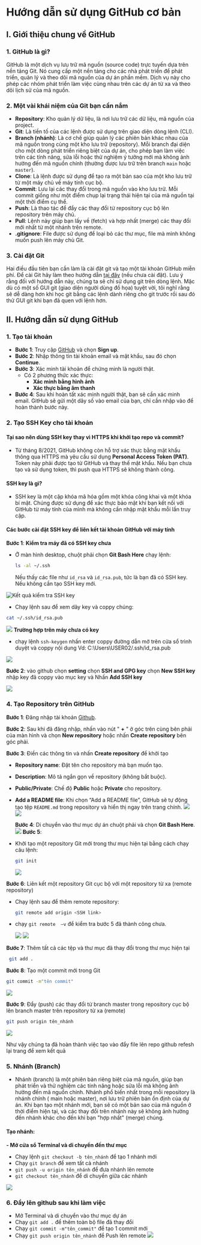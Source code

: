 # Hướng dẫn sử dụng GitHub cơ bản

## I. Giới thiệu chung về GitHub

### 1. GitHub là gì?

GitHub là một dịch vụ lưu trữ mã nguồn (source code) trực tuyến dựa trên nền tảng Git. Nó cung cấp một nền tảng cho các nhà phát triển để phát triển, quản lý và theo dõi mã nguồn của dự án phần mềm. Dịch vụ này cho phép các nhóm phát triển làm việc cùng nhau trên các dự án từ xa và theo dõi lịch sử của mã nguồn.

### 2. Một vài khái niệm của Git bạn cần nắm

- **Repository**: Kho quản lý dữ liệu, là nơi lưu trữ các dữ liệu, mã nguồn của project.
- **Git**: Là tiền tố của các lệnh được sử dụng trên giao diện dòng lệnh (CLI).
- **Branch (nhánh)**: Là cơ chế giúp quản lý các phiên bản khác nhau của mã nguồn trong cùng một kho lưu trữ (repository). Mỗi branch đại diện cho một dòng phát triển riêng biệt của dự án, cho phép bạn làm việc trên các tính năng, sửa lỗi hoặc thử nghiệm ý tưởng mới mà không ảnh hưởng đến mã nguồn chính (thường được lưu trữ trên branch `main` hoặc `master`).
- **Clone**: Là lệnh được sử dụng để tạo ra một bản sao của một kho lưu trữ từ một máy chủ về máy tính cục bộ.
- **Commit**: Lưu lại các thay đổi trong mã nguồn vào kho lưu trữ. Mỗi commit giống như một điểm chụp lại trạng thái hiện tại của mã nguồn tại một thời điểm cụ thể.
- **Push**: Là thao tác để đẩy các thay đổi từ repository cục bộ lên repository trên máy chủ.
- **Pull**: Lệnh này giúp bạn lấy về (fetch) và hợp nhất (merge) các thay đổi mới nhất từ một nhánh trên remote.
- **.gitignore**: File được sử dụng để loại bỏ các thư mục, file mà mình không muốn push lên máy chủ Git.

### 3. Cài đặt Git

Hai điều đầu tiên bạn cần làm là cài đặt git và tạo một tài khoản GitHub miễn phí.
Để cài Git hãy làm theo hướng dẫn [tại đây](https://git-scm.com/book/en/v2/Getting-Started-Installing-Git) (nếu chưa cài đặt). Lưu ý rằng đối với hướng dẫn này, chúng ta sẽ chỉ sử dụng git trên dòng lệnh. Mặc dù có một số GUI git (giao diện người dùng đồ họa) tuyệt vời, tôi nghĩ rằng sẽ dễ dàng hơn khi học git bằng các lệnh dành riêng cho git trước rồi sau đó thử GUI git khi bạn đã quen với lệnh hơn.

## II. Hướng dẫn sử dụng GitHub

### 1. Tạo tài khoản

- **Bước 1**: Truy cập [GitHub](https://github.com/) và chọn **Sign up**.
- **Bước 2**: Nhập thông tin tài khoản email và mật khẩu, sau đó chọn **Continue**.
- **Bước 3**: Xác minh tài khoản để chứng minh là người thật.
  - Có 2 phương thức xác thực:
    - **Xác minh bằng hình ảnh**
    - **Xác thực bằng âm thanh**
- **Bước 4**: Sau khi hoàn tất xác minh người thật, bạn sẽ cần xác minh email. GitHub sẽ gửi một dãy số vào email của bạn, chỉ cần nhập vào để hoàn thành bước này.

### 2. Tạo SSH Key cho tài khoản

#### Tại sao nên dùng SSH key thay vì HTTPS khi khởi tạo repo và commit?

- Từ tháng 8/2021, GitHub không còn hỗ trợ xác thực bằng mật khẩu thông qua HTTPS mà yêu cầu sử dụng **Personal Access Token (PAT)**. Token này phải được tạo từ GitHub và thay thế mật khẩu. Nếu bạn chưa tạo và sử dụng token, thì push qua HTTPS sẽ không thành công.

#### SSH key là gì?

- SSH key là một cặp khóa mã hóa gồm một khóa công khai và một khóa bí mật. Chúng được sử dụng để xác thực bảo mật khi bạn kết nối với GitHub từ máy tính của mình mà không cần nhập mật khẩu mỗi lần truy cập.

#### Các bước cài đặt SSH key để liên kết tài khoản GitHub với máy tính

**Bước 1**: **Kiểm tra máy đã có SSH key chưa**

- Ở màn hình desktop, chuột phải chọn **Git Bash Here** chạy lệnh:
  ```bash
  ls -al ~/.ssh
  ```
  Nếu thấy các file như `id_rsa` và `id_rsa.pub`, tức là bạn đã có SSH key. Nếu không cần tạo SSH key mới.

![Kết quả kiểm tra SSH key](public/image.png)

- Chạy lệnh sau để xem dãy key và coppy chúng:

```bash
cat ~/.ssh/id_rsa.pub
```

![](public/image2.png)
**Trường hợp trên máy chưa có key**

- chạy lệnh `ssh-keygen` nhấn enter
  coppy đường dẫn mở trên cửa sổ trình duyệt và coppy nội dung
  Vd: C:\Users\USER02/.ssh/id_rsa.pub

![](public/image3.png)

**Bước 2**: vào github chọn **setting** chọn **SSH and GPG key** chọn **New SSH key** nhập key đã coppy vào mục key và Nhấn **Add SSH key**

![](public/image4.png)

### 4. Tạo Repository trên GitHub

**Bước 1**: Đăng nhập tài khoản [Github](https://github.com/login).

**Bước 2**: Sau khi đã đăng nhập, nhấn vào nút " **+** " ở góc trên cùng bên phải của màn hình và chọn **New repository** hoặc nhấn **Create repository** bên góc phải.

<!-- ![](public/image5.png) -->

**Bước 3**: Điền các thông tin và nhấn **Create repository** để khởi tạo

- **Repository name**: Đặt tên cho repository mà bạn muốn tạo.
- **Description**: Mô tả ngắn gọn về repository (không bắt buộc).
- **Public/Private**: Chế độ **Public** hoặc **Private** cho repository.
- **Add a README file**: Khi chọn “Add a README file”, GitHub sẽ tự động tạo tệp `README.md` trong repository và hiển thị ngay trên trang chính.
  ![](public/image6.png) ![](public/image7.png)

  **Bước 4**: Di chuyển vào thư mục dự án chuột phải và chọn **Git Bash Here**.
  ![](public/image8.png)
  **Bước 5**:

- Khởi tạo một repository Git mới trong thư mục hiện tại bằng cách chạy câu lệnh:
  ```bash
  git init
  ```
  ![](public/image9.png)

**Bước 6**: Liên kết một repository Git cục bộ với một repository từ xa (remote repository)

- Chạy lệnh sau để thêm remote repository:
  ```bash
  git remote add origin <SSH link>
  ```
- chạy `git remote  –v` để kiểm tra bước 5 đã thành công chưa.

  ![](public/image10.png)
  ![](public/image11.png)

**Bước 7**: Thêm tất cả các tệp và thư mục đã thay đổi trong thư mục hiện tại

```bash
 git add .
```

**Bước 8**: Tạo một commit mới trong Git

```bash
git commit -m"tên commit"
```

![](public/image12.png)

**Bước 9**: Đẩy (push) các thay đổi từ branch master trong repository cục bộ lên branch master trên repository từ xa (remote)

```bash
git push origin tên_nhánh
```

![](public/image13.png)

Như vậy chúng ta đã hoàn thành việc tạo vào đẩy file lên repo github
refesh lại trang để xem kết quả

### 5. Nhánh (Branch)

- Nhánh (branch) là một phiên bản riêng biệt của mã nguồn, giúp bạn phát triển và thử nghiệm các tính năng hoặc sửa lỗi mà không ảnh hưởng đến mã nguồn chính. Nhánh phổ biến nhất trong mỗi repository là nhánh chính ( main hoặc master), nơi lưu trữ phiên bản ổn định của dự án. Khi bạn tạo một nhánh mới, bạn sẽ có một bản sao của mã nguồn ở thời điểm hiện tại, và các thay đổi trên nhánh này sẽ không ảnh hưởng đến nhánh khác cho đến khi bạn "hợp nhất" (merge) chúng.

#### Tạo nhánh:

**- Mở cửa sổ Terminal và di chuyển đến thư mục**

- Chạy lệnh `git checkout -b tên_nhánh` để tạo 1 nhánh mới
- Chạy `git branch` để xem tất cả nhánh
- `git push -u origin tên_nhánh` để đưa nhánh lên remote
- `git checkout tên_nhánh` để di chuyển giữa các nhánh

![](public/image15.png)

### 6. Đẩy lên github sau khi làm việc

- Mở Terminal và di chuyển vào thư mục dự án
- Chạy `git add .` để thêm toàn bộ file đã thay đổi
- Chạy `git commit -m"tên_commit"` để tạo 1 commit mới
- Chạy `git push origin tên_nhánh` để Push lên remote
  ![](public/image14.png)
